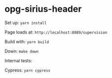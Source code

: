 # opg-sirius-header

Set up:
`yarn install`

Page loads at:
`http://localhost:8889/supervision`

Build with:
`yarn build`

Down:
`make down`

Internal tests:

Cypress:
`yarn cypress`